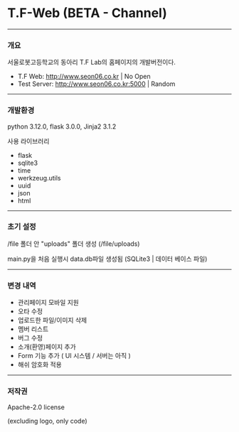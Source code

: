 # T.F-Web (BETA - Channel)

* * *

### 개요

서울로봇고등학교의 동아리 T.F Lab의 홈페이지의 개발버전이다.

* T.F Web: http://www.seon06.co.kr | No Open
* Test Server: http://www.seon06.co.kr:5000 | Random

* * *

### 개발환경

python 3.12.0, flask 3.0.0, Jinja2 3.1.2

사용 라이브러리
* flask
* sqlite3
* time
* werkzeug.utils
* uuid
* json
* html


* * *

### 초기 설정

/file 폴더 안 "uploads" 폴더 생성 (/file/uploads)

main.py을 처음 실행시 data.db파일 생성됨 (SQLite3 | 데이터 베이스 파일)

* * * 

### 변경 내역
* 관리페이지 모바일 지원
* 오타 수정
* 업로드한 파일/이미지 삭제
* 멤버 리스트
* 버그 수정
* 소개(환영)페이지 추가
* Form 기능 추가 ( UI 시스템 / 서버는 아직 )
* 해쉬 암호화 적용
* * *

### 저작권

Apache-2.0 license

(excluding logo, only code)
